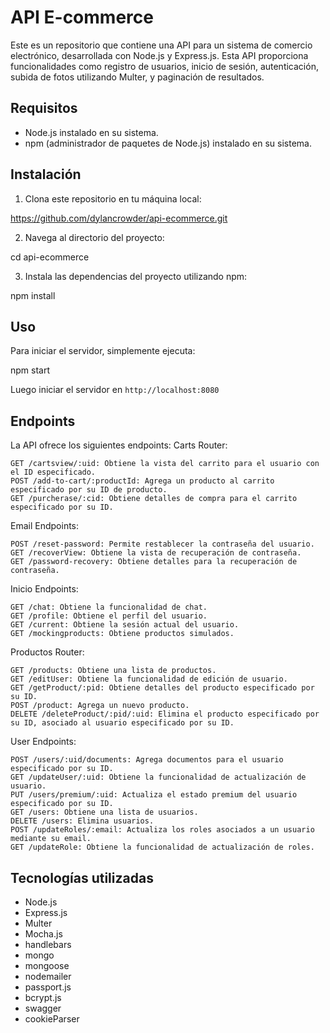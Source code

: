 # API E-commerce

Este es un repositorio que contiene una API para un sistema de comercio electrónico, desarrollada con Node.js y Express.js. Esta API proporciona funcionalidades como registro de usuarios, inicio de sesión, autenticación, subida de fotos utilizando Multer, y paginación de resultados.

## Requisitos

- Node.js instalado en su sistema.
- npm (administrador de paquetes de Node.js) instalado en su sistema.

## Instalación

1. Clona este repositorio en tu máquina local:

https://github.com/dylancrowder/api-ecommerce.git

2. Navega al directorio del proyecto:

cd api-ecommerce


3. Instala las dependencias del proyecto utilizando npm:

npm install


## Uso

Para iniciar el servidor, simplemente ejecuta:

npm start


Luego iniciar el servidor en `http://localhost:8080`

## Endpoints

La API ofrece los siguientes endpoints:
Carts Router:

    GET /cartsview/:uid: Obtiene la vista del carrito para el usuario con el ID especificado.
    POST /add-to-cart/:productId: Agrega un producto al carrito especificado por su ID de producto.
    GET /purcherase/:cid: Obtiene detalles de compra para el carrito especificado por su ID.

Email Endpoints:

    POST /reset-password: Permite restablecer la contraseña del usuario.
    GET /recoverView: Obtiene la vista de recuperación de contraseña.
    GET /password-recovery: Obtiene detalles para la recuperación de contraseña.

Inicio Endpoints:

    GET /chat: Obtiene la funcionalidad de chat.
    GET /profile: Obtiene el perfil del usuario.
    GET /current: Obtiene la sesión actual del usuario.
    GET /mockingproducts: Obtiene productos simulados.

Productos Router:

    GET /products: Obtiene una lista de productos.
    GET /editUser: Obtiene la funcionalidad de edición de usuario.
    GET /getProduct/:pid: Obtiene detalles del producto especificado por su ID.
    POST /product: Agrega un nuevo producto.
    DELETE /deleteProduct/:pid/:uid: Elimina el producto especificado por su ID, asociado al usuario especificado por su ID.

User Endpoints:

    POST /users/:uid/documents: Agrega documentos para el usuario especificado por su ID.
    GET /updateUser/:uid: Obtiene la funcionalidad de actualización de usuario.
    PUT /users/premium/:uid: Actualiza el estado premium del usuario especificado por su ID.
    GET /users: Obtiene una lista de usuarios.
    DELETE /users: Elimina usuarios.
    POST /updateRoles/:email: Actualiza los roles asociados a un usuario mediante su email.
    GET /updateRole: Obtiene la funcionalidad de actualización de roles.

## Tecnologías utilizadas

- Node.js
- Express.js
- Multer
- Mocha.js
- handlebars
- mongo
- mongoose
- nodemailer
- passport.js
- bcrypt.js
- swagger
- cookieParser





